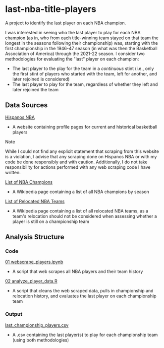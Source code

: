 # last-nba-title-players
A project to identify the last player on each NBA champion.

I was interested in seeing who the last player to play for each NBA champion (as in, who from each title-winning team stayed on that team the longest in the seasons following their championship) was, starting with the first championship in the 1946-47 season (in what was then the Basketball Association of America) through the 2021-22 season. I consider two methodologies for evaluating the "last" player on each champion:
* The last player to the play for the team in a _continuous_ stint (i.e., only the first stint of players who started with the team, left for another, and later rejoined is considered)
* The last player to play for the team, regardless of whether they left and later rejoined the team

## Data Sources
[Hispanos NBA](https://en.hispanosnba.com)
* A website containing profile pages for current and historical basketball players
> [!NOTE]
> While I could not find any explicit statement that scraping from this website is a violation, I advise that any scraping done on Hispanos NBA or with my code be done responsibly and with caution. Additionally, I do not take responsibility for actions performed with any web scraping code I have written.

[List of NBA Champions](https://en.wikipedia.org/wiki/List_of_NBA_champions)
* A Wikipedia page containing a list of all NBA champions by season

[List of Relocated NBA Teams](https://en.wikipedia.org/wiki/List_of_relocated_National_Basketball_Association_teams)
* A Wikipedia page containing a list of all relocated NBA teams, as a team's relocation should not be considered when assessing whether a player is still on a championship team
## Analysis Structure
### Code
[01 webscrape_players.ipynb](https://github.com/pchristenson99/last-nba-title-players/blob/main/code/01%20webscrape_players.ipynb)
* A script that web scrapes all NBA players and their team history

[02 analyze_player_data.R](https://github.com/pchristenson99/last-nba-title-players/blob/main/code/02%20analyze_player_data.R)
* A script that cleans the web scraped data, pulls in championship and relocation history, and evaluates the last player on each championship team

### Output
[last_championship_players.csv](https://github.com/pchristenson99/last-nba-title-players/blob/main/output/last_championship_players.csv)
* A .csv containing the last player(s) to play for each championship team (using both methodologies)
